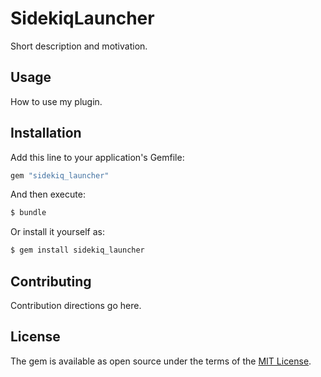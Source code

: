 # SidekiqLauncher
Short description and motivation.

## Usage
How to use my plugin.

## Installation
Add this line to your application's Gemfile:

```ruby
gem "sidekiq_launcher"
```

And then execute:
```bash
$ bundle
```

Or install it yourself as:
```bash
$ gem install sidekiq_launcher
```

## Contributing
Contribution directions go here.

## License
The gem is available as open source under the terms of the [MIT License](https://opensource.org/licenses/MIT).
